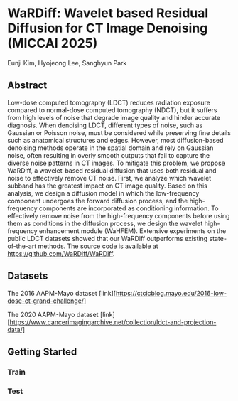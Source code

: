 # WaRDiff: Wavelet based Residual Diffusion for CT Image Denoising (MICCAI 2025)

Eunji Kim, Hyojeong Lee, Sanghyun Park

## Abstract
Low-dose computed tomography (LDCT) reduces radiation exposure compared to normal-dose computed tomography (NDCT), but it suffers from high levels of noise that degrade image quality and hinder accurate diagnosis. When denoising LDCT, different types of noise, such as Gaussian or Poisson noise, must be considered while preserving fine details such as anatomical structures and edges. However, most diffusion-based denoising methods operate in the spatial domain and rely on Gaussian noise, often resulting in overly smooth outputs that fail to capture the diverse noise patterns in CT images. To mitigate this problem, we propose WaRDiff, a wavelet-based residual diffusion that uses both residual and noise to effectively remove CT noise. First, we analyze which wavelet subband has the greatest impact on CT image quality. Based on this analysis, we design a diffusion model in which the low-frequency component undergoes the forward diffusion process, and the high-frequency components are incorporated as conditioning information. To effectively remove noise from the high-frequency components before using them as conditions in the diffusion process, we design the wavelet high-frequency enhancement module (WaHFEM). Extensive experiments on the public LDCT datasets showed that our WaRDiff outperforms existing state-of-the-art methods. The source code is available at https://github.com/WaRDiff/WaRDiff.


## Datasets

The 2016 AAPM-Mayo dataset [link][https://ctcicblog.mayo.edu/2016-low-dose-ct-grand-challenge/]

The 2020 AAPM-Mayo dataset [link][https://www.cancerimagingarchive.net/collection/ldct-and-projection-data/]


## Getting Started

### Train


### Test




